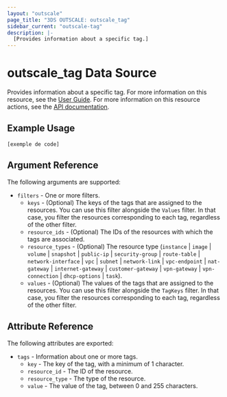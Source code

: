 ```yaml
---
layout: "outscale"
page_title: "3DS OUTSCALE: outscale_tag"
sidebar_current: "outscale-tag"
description: |-
  [Provides information about a specific tag.]
---
```


# outscale_tag Data Source

Provides information about a specific tag.
For more information on this resource, see the [User Guide](https://wiki.outscale.net/display/EN/About+Tags).
For more information on this resource actions, see the [API documentation](https://docs-beta.outscale.com/#3ds-outscale-api-tag).

## Example Usage

```hcl
[exemple de code]
```

## Argument Reference

The following arguments are supported:

* `filters` - One or more filters.
  * `keys` - (Optional) The keys of the tags that are assigned to the resources. You can use this filter alongside the `Values` filter. In that case, you filter the resources corresponding to each tag, regardless of the other filter.
  * `resource_ids` - (Optional) The IDs of the resources with which the tags are associated.
  * `resource_types` - (Optional) The resource type (`instance` \| `image` \| `volume` \| `snapshot` \| `public-ip` \| `security-group` \| `route-table` \| `network-interface` \| `vpc` \| `subnet` \| `network-link` \| `vpc-endpoint` \| `nat-gateway` \| `internet-gateway` \| `customer-gateway` \| `vpn-gateway` \| `vpn-connection` \| `dhcp-options` \| `task`).
  * `values` - (Optional) The values of the tags that are assigned to the resources. You can use this filter alongside the `TagKeys` filter. In that case, you filter the resources corresponding to each tag, regardless of the other filter.

## Attribute Reference

The following attributes are exported:

* `tags` - Information about one or more tags.
  * `key` - The key of the tag, with a minimum of 1 character.
  * `resource_id` - The ID of the resource.
  * `resource_type` - The type of the resource.
  * `value` - The value of the tag, between 0 and 255 characters.
